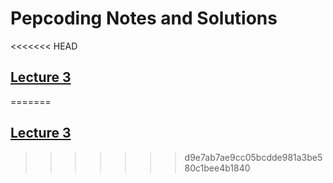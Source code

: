 # Pepcoding Notes and Solutions

<<<<<<< HEAD
## [Lecture 3](Lecture%203/README.md)

=======
## [Lecture 3](Lecture3/README.md)
>>>>>>> d9e7ab7ae9cc05bcdde981a3be580c1bee4b1840
